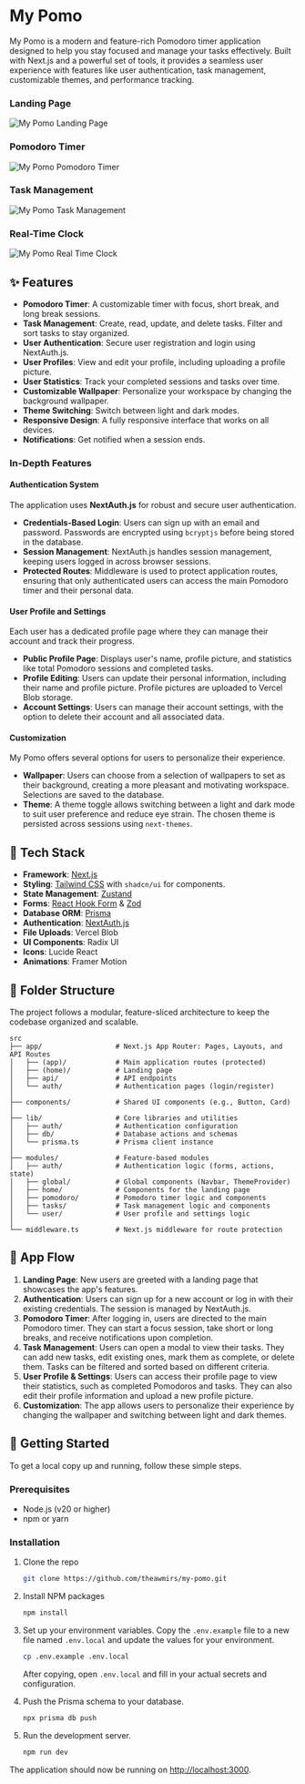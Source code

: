 # My Pomo

My Pomo is a modern and feature-rich Pomodoro timer application designed to help you stay focused and manage your tasks effectively. Built with Next.js and a powerful set of tools, it provides a seamless user experience with features like user authentication, task management, customizable themes, and performance tracking.

### Landing Page

![My Pomo Landing Page](./public/screenshots/landing-page.png)

### Pomodoro Timer

![My Pomo Pomodoro Timer](./public/screenshots/pomodoro-timer.png)

### Task Management

![My Pomo Task Management](./public/screenshots/task-management.png)

### Real-Time Clock

![My Pomo Real Time Clock](./public/screenshots/clock.png)

## ✨ Features

- **Pomodoro Timer**: A customizable timer with focus, short break, and long break sessions.
- **Task Management**: Create, read, update, and delete tasks. Filter and sort tasks to stay organized.
- **User Authentication**: Secure user registration and login using NextAuth.js.
- **User Profiles**: View and edit your profile, including uploading a profile picture.
- **User Statistics**: Track your completed sessions and tasks over time.
- **Customizable Wallpaper**: Personalize your workspace by changing the background wallpaper.
- **Theme Switching**: Switch between light and dark modes.
- **Responsive Design**: A fully responsive interface that works on all devices.
- **Notifications**: Get notified when a session ends.

### In-Depth Features

#### Authentication System

The application uses **NextAuth.js** for robust and secure user authentication.

- **Credentials-Based Login**: Users can sign up with an email and password. Passwords are encrypted using `bcryptjs` before being stored in the database.
- **Session Management**: NextAuth.js handles session management, keeping users logged in across browser sessions.
- **Protected Routes**: Middleware is used to protect application routes, ensuring that only authenticated users can access the main Pomodoro timer and their personal data.

#### User Profile and Settings

Each user has a dedicated profile page where they can manage their account and track their progress.

- **Public Profile Page**: Displays user's name, profile picture, and statistics like total Pomodoro sessions and completed tasks.
- **Profile Editing**: Users can update their personal information, including their name and profile picture. Profile pictures are uploaded to Vercel Blob storage.
- **Account Settings**: Users can manage their account settings, with the option to delete their account and all associated data.

#### Customization

My Pomo offers several options for users to personalize their experience.

- **Wallpaper**: Users can choose from a selection of wallpapers to set as their background, creating a more pleasant and motivating workspace. Selections are saved to the database.
- **Theme**: A theme toggle allows switching between a light and dark mode to suit user preference and reduce eye strain. The chosen theme is persisted across sessions using `next-themes`.

## 🚀 Tech Stack

- **Framework**: [Next.js](https://nextjs.org/)
- **Styling**: [Tailwind CSS](https://tailwindcss.com/) with `shadcn/ui` for components.
- **State Management**: [Zustand](https://github.com/pmndrs/zustand)
- **Forms**: [React Hook Form](https://react-hook-form.com/) & [Zod](https://zod.dev/)
- **Database ORM**: [Prisma](https://www.prisma.io/)
- **Authentication**: [NextAuth.js](https://next-auth.js.org/)
- **File Uploads**: Vercel Blob
- **UI Components**: Radix UI
- **Icons**: Lucide React
- **Animations**: Framer Motion

## 📂 Folder Structure

The project follows a modular, feature-sliced architecture to keep the codebase organized and scalable.

```
src
├── app/                  # Next.js App Router: Pages, Layouts, and API Routes
│   ├── (app)/            # Main application routes (protected)
│   ├── (home)/           # Landing page
│   ├── api/              # API endpoints
│   └── auth/             # Authentication pages (login/register)
│
├── components/           # Shared UI components (e.g., Button, Card)
│
├── lib/                  # Core libraries and utilities
│   ├── auth/             # Authentication configuration
│   ├── db/               # Database actions and schemas
│   └── prisma.ts         # Prisma client instance
│
├── modules/              # Feature-based modules
│   ├── auth/             # Authentication logic (forms, actions, state)
│   ├── global/           # Global components (Navbar, ThemeProvider)
│   ├── home/             # Components for the landing page
│   ├── pomodoro/         # Pomodoro timer logic and components
│   ├── tasks/            # Task management logic and components
│   └── user/             # User profile and settings logic
│
└── middleware.ts         # Next.js middleware for route protection
```

## 🌊 App Flow

1.  **Landing Page**: New users are greeted with a landing page that showcases the app's features.
2.  **Authentication**: Users can sign up for a new account or log in with their existing credentials. The session is managed by NextAuth.js.
3.  **Pomodoro Timer**: After logging in, users are directed to the main Pomodoro timer. They can start a focus session, take short or long breaks, and receive notifications upon completion.
4.  **Task Management**: Users can open a modal to view their tasks. They can add new tasks, edit existing ones, mark them as complete, or delete them. Tasks can be filtered and sorted based on different criteria.
5.  **User Profile & Settings**: Users can access their profile page to view their statistics, such as completed Pomodoros and tasks. They can also edit their profile information and upload a new profile picture.
6.  **Customization**: The app allows users to personalize their experience by changing the wallpaper and switching between light and dark themes.

## 🚀 Getting Started

To get a local copy up and running, follow these simple steps.

### Prerequisites

- Node.js (v20 or higher)
- npm or yarn

### Installation

1.  Clone the repo
    ```sh
    git clone https://github.com/theawmirs/my-pomo.git
    ```
2.  Install NPM packages
    ```sh
    npm install
    ```
3.  Set up your environment variables. Copy the `.env.example` file to a new file named `.env.local` and update the values for your environment.

    ```sh
    cp .env.example .env.local
    ```

    After copying, open `.env.local` and fill in your actual secrets and configuration.

4.  Push the Prisma schema to your database.
    ```sh
    npx prisma db push
    ```
5.  Run the development server.
    ```sh
    npm run dev
    ```

The application should now be running on [http://localhost:3000](http://localhost:3000).
